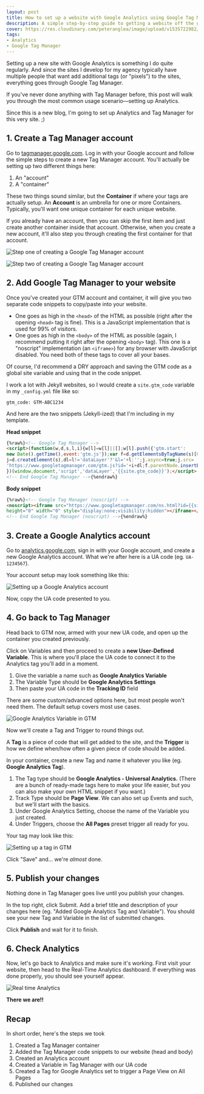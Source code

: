 ```yaml
---
layout: post
title: How to set up a website with Google Analytics using Google Tag Manager
description: A simple step-by-step guide to getting a website off the ground with Analytics and Tag Manager
cover: https://res.cloudinary.com/peteranglea/image/upload/v1535722982/analytics-ss-1920.jpg
tags: 
- Analytics
- Google Tag Manager
---
```


Setting up a new site with Google Analytics is something I do quite regularly. And since the sites I develop for my agency typically have multiple people that want add additional tags (or "pixels") to the sites, everything goes through Google Tag Manager.

If you've never done anything with Tag Manager before, this post will walk you through the most common usage scenario—setting up Analytics.

Since this is a new blog, I'm going to set up Analytics and Tag Manager for this very site. ;)

## 1. Create a Tag Manager account
Go to [tagmanager.google.com](https://tagmanager.google.com). Log in with your Google account and follow the simple steps to create a new Tag Manager account. You'll actually be setting up two different things here:
1. An "account"
2. A "container"

These two things sound similar, but the **Container** if where your tags are actually setup. An **Account** is an umbrella for one or more Containers. Typically, you'll want one unique container for each unique website.

If you already have an account, then you can skip the first item and just create another container inside that account. Otherwise, when you create a new account, it'll also step you through creating the first container for that account.

![Step one of creating a Google Tag Manager account](https://res.cloudinary.com/peteranglea/image/upload/c_scale,w_473/v1535228818/Screen_Shot_2018-08-25_at_4.13.51_PM.jpg)

![Step two of creating a Google Tag Manager account](https://res.cloudinary.com/peteranglea/image/upload/c_scale,w_836/v1535228818/Screen_Shot_2018-08-25_at_4.14.34_PM.jpg)

## 2. Add Google Tag Manager to your website
Once you've created your GTM account and container, it will give you two separate code snippets to copy/paste into your website.
- One goes as high in the `<head>` of the HTML as possible (right after the opening `<head>` tag is fine). This is a JavaScript implementation that is used for 99% of visitors.
- One goes as high in the `<body>` of the HTML as possible (again, I recommend putting it right after the opening `<body>` tag). This one is a "noscript" implementation (an `<iframe>`) for any browser with JavaScript disabled. You need both of these tags to cover all your bases.

Of course, I'd recommend a DRY approach and saving the GTM code as a global site variable and using that in the code snippet.

I work a lot with Jekyll websites, so I would create a `site.gtm_code` variable in my `_config.yml` file like so:

```
gtm_code: GTM-ABC1234
```

And here are the two snippets (Jekyll-ized) that I'm including in my template.

**Head snippet**
```html
{%raw%}<!-- Google Tag Manager -->
<script>(function(w,d,s,l,i){w[l]=w[l]||[];w[l].push({'gtm.start':
new Date().getTime(),event:'gtm.js'});var f=d.getElementsByTagName(s)[0],
j=d.createElement(s),dl=l!='dataLayer'?'&l='+l:'';j.async=true;j.src=
'https://www.googletagmanager.com/gtm.js?id='+i+dl;f.parentNode.insertBefore(j,f);
})(window,document,'script','dataLayer','{{site.gtm_code}}');</script>
<!-- End Google Tag Manager -->{%endraw%}
```

**Body snippet**
```html
{%raw%}<!-- Google Tag Manager (noscript) -->
<noscript><iframe src="https://www.googletagmanager.com/ns.html?id={{site.gtm_code}}"
height="0" width="0" style="display:none;visibility:hidden"></iframe></noscript>
<!-- End Google Tag Manager (noscript) -->{%endraw%}
```

## 3. Create a Google Analytics account
Go to [analytics.google.com](https://analytics.google.com), sign in with your Google account, and create a new Google Analytics account. What we're after here is a UA code (eg. `UA-1234567`).

Your account setup may look something like this:

![Setting up a Google Analytics account](https://res.cloudinary.com/peteranglea/image/upload/c_scale,w_554/v1535228818/Screen_Shot_2018-08-25_at_4.17.40_PM.jpg)

Now, copy the UA code presented to you.

## 4. Go back to Tag Manager
Head back to GTM now, armed with your new UA code, and open up the container you created previously.

Click on Variables and then proceed to create a **new User-Defined Variable**. This is where you'll place the UA code to connect it to the Analytics tag you'll add in a moment.

1. Give the variable a name such as **Google Analytics Variable**
2. The Variable Type should be **Google Analytics Settings**
3. Then paste your UA code in the **Tracking ID** field

There are some custom/advanced options here, but most people won't need them. The default setup covers most use cases.

![Google Analytics Variable in GTM](https://res.cloudinary.com/peteranglea/image/upload/c_scale,w_1000/v1535684416/Screen_Shot_2018-08-25_at_4.37.42_PM.jpg)

Now we'll create a Tag and Trigger to round things out.

A **Tag** is a piece of code that will get added to the site, and the **Trigger** is how we define when/how often a given piece of code should be added.

In your container, create a new Tag and name it whatever you like (eg. **Google Analytics Tag**). 

1. The Tag type should be **Google Analytics - Universal Analytics.** (There are a bunch of ready-made tags here to make your life easier, but you can also make your own HTML snippet if you want.)
2. Track Type should be **Page View**. We can also set up Events and such, but we'll start with the basics.
3. Under Google Analytics Setting, choose the name of the Variable you just created.
4. Under Triggers, choose the **All Pages** preset trigger all ready for you.

Your tag may look like this:

![Setting up a tag in GTM](https://res.cloudinary.com/peteranglea/image/upload/c_scale,w_1000/v1535684417/Screen_Shot_2018-08-25_at_4.39.44_PM.jpg)

Click "Save" and... we're *almost* done.

## 5. Publish your changes

Nothing done in Tag Manager goes live until you publish your changes.

In the top right, click Submit. Add a brief title and description of your changes here (eg. "Added Google Analytics Tag and Variable"). You should see your new Tag and Variable in the list of submitted changes.

Click **Publish** and wait for it to finish.

## 6. Check Analytics

Now, let's go back to Analytics and make sure it's working. First visit your website, then head to the Real-Time Analytics dashboard. If everything was done properly, you should see yourself appear.

![Real time Analytics](https://res.cloudinary.com/peteranglea/image/upload/c_scale,w_827/v1535685263/Screen_Shot_2018-08-30_at_1.57.11_PM.jpg)

**There we are!!**

## Recap

In short order, here's the steps we took

1. Created a Tag Manager container
2. Added the Tag Manager code snippets to our website (head and body)
3. Created an Analytics account
4. Created a Variable in Tag Manager with our UA code
5. Created a Tag for Google Analytics set to trigger a Page View on All Pages
6. Published our changes
